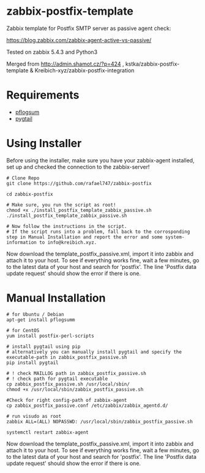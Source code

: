 # zabbix-postfix-template

Zabbix template for Postfix SMTP server as passive agent check:

https://blog.zabbix.com/zabbix-agent-active-vs-passive/

Tested on zabbix 5.4.3 and Python3

Merged from http://admin.shamot.cz/?p=424 , kstka/zabbix-postfix-template & Kreibich-xyz/zabbix-postfix-integration

# Requirements
* [pflogsum](http://jimsun.linxnet.com/postfix_contrib.html)
* [pygtail](https://pypi.org/project/pygtail/)

# Using Installer
Before using the installer, make sure you have your zabbix-agent installed, set up and checked the connection to the zabbix-server!

    # Clone Repo
    git clone https://github.com/rafael747/zabbix-postfix
    
    cd zabbix-postfix
    
    # Make sure, you run the script as root!
    chmod +x ./install_postfix_template_zabbix_passive.sh
    ./install_postfix_template_zabbix_passive.sh
    
    # Now follow the instructions in the script.
    # If the script runs into a problem, fall back to the corrosponding step in Manual Installation and report the error and some system-information to info@kreibich.xyz.
   
Now download the template_postfix_passive.xml, import it into zabbix and attach it to your host. 
To see if everything works fine, wait a few minutes, go to the latest data of your host and search for 'postfix'. The line 'Postfix data update request' should show the error if there is one.

# Manual Installation
    # for Ubuntu / Debian
    apt-get install pflogsumm
    
    # for CentOS
    yum install postfix-perl-scripts
    
    # install pygtail using pip
    # alternatively you can manually install pygtail and specify the executable-path in zabbix_postfix_passive.sh
    pip install pygtail
        
    # ! check MAILLOG path in zabbix_postfix_passive.sh
    # ! check path for pygtail executable
    cp zabbix_postfix_passive.sh /usr/local/sbin/
    chmod +x /usr/local/sbin/zabbix_postfix_passive.sh

    #Check for right config-path of zabbix-agent
    cp zabbix_postfix_passive.conf /etc/zabbix/zabbix_agentd.d/
    
    # run visudo as root
    zabbix ALL=(ALL) NOPASSWD: /usr/local/sbin/zabbix_postfix_passive.sh
    
    systemctl restart zabbix-agent

Now download the template_postfix_passive.xml, import it into zabbix and attach it to your host. 
To see if everything works fine, wait a few minutes, go to the latest data of your host and search for 'postfix'. The line 'Postfix data update request' should show the error if there is one.

